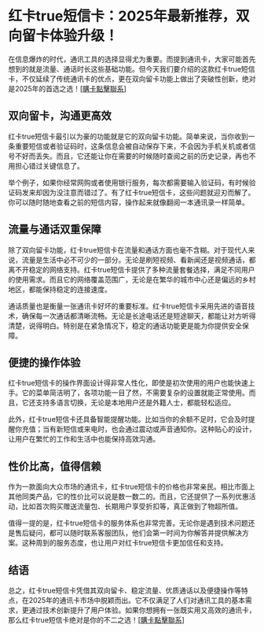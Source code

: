 # 红卡true短信卡：2025年最新推荐，双向留卡体验升级！

在信息爆炸的时代，通讯工具的选择显得尤为重要。而提到通讯卡，大家可能首先想到的就是流量、通话时长这些基础功能。但今天我们要介绍的这款红卡true短信卡，不仅延续了传统通讯卡的优点，更在双向留卡功能上做出了突破性创新，绝对是2025年的首选之选！[[購卡點擊聯系](https://t.me/s/SXDXQF)]

## 双向留卡，沟通更高效

红卡true短信卡最引以为豪的功能就是它的双向留卡功能。简单来说，当你收到一条重要短信或者验证码时，这条信息会被自动保存下来，不会因为手机关机或者信号不好而丢失。而且，它还能让你在需要的时候随时查阅之前的历史记录，再也不用担心错过关键信息了。

举个例子，如果你经常网购或者使用银行服务，每次都需要输入验证码，有时候验证码发来却因为没注意而错过了。有了红卡true短信卡，这些问题就迎刃而解了。你可以随时随地查看之前的短信内容，操作起来就像翻阅一本通讯录一样简单。

## 流量与通话双重保障

除了双向留卡功能，红卡true短信卡在流量和通话方面也毫不含糊。对于现代人来说，流量是生活中必不可少的一部分。无论是刷短视频、看新闻还是视频通话，都离不开稳定的网络支持。红卡true短信卡提供了多种流量套餐选择，满足不同用户的使用需求。而且它的网络覆盖范围广，无论是在繁华的城市中心还是偏远的乡村地区，都能保持稳定的连接速度。

通话质量也是衡量一张通讯卡好坏的重要标准。红卡true短信卡采用先进的语音技术，确保每一次通话都清晰流畅。无论是长途电话还是短途聊天，都能让对方听得清楚，说得明白。特别是在紧急情况下，稳定的通话功能更是能为你提供安全保障。

## 便捷的操作体验

红卡true短信卡的操作界面设计得非常人性化，即使是初次使用的用户也能快速上手。它的菜单简洁明了，各项功能一目了然，不需要复杂的设置就能正常使用。而且，它还支持多语言切换，无论是本地用户还是外籍人士，都能轻松适应。

此外，红卡true短信卡还具备智能提醒功能。比如当你的余额不足时，它会及时提醒你充值；当有新短信或来电时，也会通过震动或声音通知你。这种贴心的设计，让用户在繁忙的工作和生活中也能保持高效沟通。

## 性价比高，值得信赖

作为一款面向大众市场的通讯卡，红卡true短信卡的价格也非常亲民。相比市面上其他同类产品，它的性价比可以说是数一数二的。而且，它还提供了一系列优惠活动，比如首次购买赠送流量包、长期用户享受折扣等，真正做到了物超所值。

值得一提的是，红卡true短信卡的服务体系也非常完善。无论你是遇到技术问题还是售后疑问，都可以随时联系客服团队，他们会第一时间为你解答并提供解决方案。这种周到的服务态度，也让用户对红卡true短信卡更加信任和支持。

## 结语

总之，红卡true短信卡凭借其双向留卡、稳定流量、优质通话以及便捷操作等特点，在2025年的通讯卡市场中脱颖而出。它不仅满足了人们对通讯工具的基本需求，更通过技术创新提升了用户体验。如果你想拥有一张既实用又高效的通讯卡，那么红卡true短信卡绝对是你的不二之选！[[購卡點擊聯系](https://t.me/s/SXDXQF)]